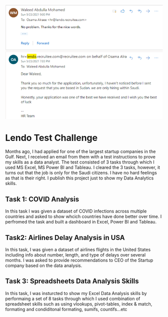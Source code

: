 ![](photo/lendo.PNG)
# Lendo Test Challenge
Months ago, I had applied for one of the largest startup companies in the Gulf. Next, I received an email from 
them with a test instructions to prove my skills as a data analyst. The test consisted of 3 tasks through 
which I used MS Excel, MS Power BI and Tableau. I cleared the 3 tasks, however, it turns out that the job is 
only for the Saudi citizens. I have no hard feelings as that is their right. I publish this project just to 
show my Data Analytics skills.

## Task 1: COVID Analysis
In this task I was given a dataset of COVID infections across multiple countries and asked to show whcich 
countries have done better over time. I perfromed the task and built a dashboard in Excel, Power BI and 
Tableau.

## Task2: Airlines Delay Analysis in USA
In this task, I was given a dataset of airlines flights in the United States including info about number, 
length, and type of delays over several months. I was asked to provide recommendations to CEO of the Startup 
company based on the data analysis.

## Task 3: Spreadsheets Data Analysis Skills
In this task, I was insturcted to show my Excel Data Analysis skills by performaing a set of 8 tasks through 
which I used combination of spreadsheet skills such as using vlookups, pivot-tables, index & match, formating 
and condiditonal formating, sumifs, countifs...etc
